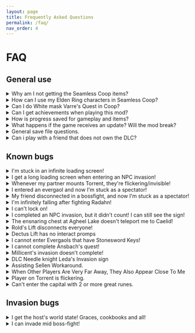 ```yaml
---
layout: page
title: Frequently Asked Questions
permalink: /faq/
nav_order: 4
---
```

# FAQ

## General use
<details markdown="block">
<summary>Why am I not getting the Seamless Coop items?</summary>

>You need to rest at a grace to obtain the Seamless Coop items.    
>If you didn't get them - please try verifying your game files through Steam and trying again:  
>Right click Elden Ring in Steam => Properties => Installed Files => Verify integrity of game files
</details>

<details markdown="block">
<summary>How can I use my Elden Ring characters in Seamless Coop?</summary>

<details markdown="block">
<summary>I'm using Windows</summary>
<a id="how-can-i-use-my-elden-ring-characters-in-seamless-coop?-windows"></a>
1. Open File Explorer.  
2. Click the address line, and enter: `%appdata%/EldenRing/`  
3. Enter the folder that corresponds to your SteamID. It will have a lot of numbers.  
4. Copy `ER0000.sl2`, and paste it.  
5. Rename the pasted file `ER0000.co2`  
6. Your vanilla characters will now show in Seamless Coop!
</details>

<details markdown="block">
<summary>I'm using Linux</summary>
<a id="how-can-i-use-my-elden-ring-characters-in-seamless-coop?-linux"></a>
1. Start Seamless Coop and get to the main menu.
2. Exit the game.
3. Go to `~/.local/share/Steam/steamapps/compatdata/1245620/pfx/drive_c/`  
4. Copy `ER0000.sl2`  
5. Enter the following command: `cd ~/.local/share/Steam/steamapps/compatdata find | grep ER0000.co2`  
6. Go to the found directory.  
7. `rm ER0000.co2`  
8. Paste the file from step 4.  
9. `mv ER0000.sl2 ER0000.co2`
10. Your vanilla characters will now show in Seamless Coop!
</details>

</details>

<details markdown="block">
<summary>Can I do White mask Varre's Quest in Coop?</summary>

><b><u>Invasion Signs</u> can currently only be compleated if you have an open session and a <u>Wanderer</u> with you (another friendly player)</b>.
>
>As of Elden Ring 1.06, an NPC was added to be able to complete this requirement. <b>His invasion sign is in the Writheblood Ruins</b>.
</details>

<details markdown="block">
<summary>Can I get achievements when playing this mod?</summary>

>Yes, you can.  
>List of items that *could* potentially not allow achievements to trigger:
>  - Potential that sometimes Steam will go down during a play session momentarily and prevent achievement unlocks. Missing achievements could be gained with `Steam Achievement Manager` which is a tool used to debug situations like this.
>  - A mismatch in events not triggering the achievement to unlock. This could happen during a play session, where a player's progress can cause skips of certain events to trigger, or an event flag not triggering properly. (Create a manual backup save if you play with another player who could have a different progress).
</details>

<details markdown="block">
<summary>How is progress saved for gameplay and items?</summary>


> **GAMEPLAY PROGRESS:**
> - Progress is saved based on Host progression. Wanderer's progression will not sync if Host has progressed less than the Wanderers.
>  - A player on NG+, can join a player on NG. This can also be vice-versa.
> - Any crafting or shop items to purchase from the Twin Maiden Husks in Roundtable Hold are dependent on the **__HOST__** of the world. If a Wanderer owns it in their world, it shouldn't be available in a Host's world if they haven't retrieved it yet when Wanderers join. 
 > - If the Host <u>**does not**</u> own the crafting kit, or cookbook items, then it will <u>**not**</u> be available. Everyone should retrieve these items on their own just in case the Host is changed during gameplay.
> - Quest progression can be erratic. Best to be solo when doing anything, but make sure to make a backup save before playing. Ending choices could have unknown effects during gameplay too.  
>  
> **ITEM PROGRESS:**
> - Item pick ups are based on instanced loot, meaning any random drops picked up are diferent for each player. 
> - Loot that is given on persistent enemy defeat (Bosses and Scarabs for example) is collected by everyone joining the host when within the area limits (when all players ar
e in Weeping Penninsula to get respective drops).
> - Items like Golden Seed or Sacred Tear must be picked up individually. Wanderer's cannot gain items again if they already received them in their world upon joining Host.
> - When it comes to bell bearing items, it is based on Host. Only Host should turn in items, restart session, and any who rejoin should see items in the shop. In the event of missing items for any bell bearings, consult [(Discord) Missing reward items from Quests/NPC/Bosses with dialogue](https://discord.com/channels/979042878091329587/1129602576996900864).
>  
> **‼️CAUTION‼️**  
> If you are going to attempt playing with others who have different progressions (e.g. different endings, different NPC states), **you should make a backup of your save before joining!.**  
> Event flags toggled in the session may persist, so it's very possible to have mismatched progression and may ruin characters involved. See possible work arounds in [(Discord) #troubleshooting](https://discord.com/channels/979042878091329587/1097343990480777266). Keep the same host when possible to reduce chances. This is a coop, not an MMO.
</details>

<details markdown="block">
<summary>What happens if the game receives an update? Will the mod break?</summary>

> Refer to [(Discord) Elden Ring received an official update, what to do?](https://discord.com/channels/979042878091329587/1097350937573593160).  
>  
> **Note**:  Major updates like DLC tend to break the mod due to changes done to provide content (changes in regulation.bin file cause seamless to break if something major is adjusted). Hot fixes on the other hand could only be minor changes that won't change much and still allow mods to be compatible, if it's small parameter changes.
</details>

<details markdown="block">
<summary>General save file questions.</summary>

><b>Transfering a modded ccharacter to non-modded Elden Ring will result in a ban. Do at your own risk.</b>
>
>Save files are not touched by updating or reinstalling Seamless Coop, Elden Ring or verifying game files in steam.
>
>Seamless Coop save files are not synced to Steams could. <b>Make manuall backups regularly</b>.
>
>Elden Ring and Seamless Coop save files are tied to your <b>Steam ID</b>. To find your Steam ID, in the Steam desktop application, select your Steam username in the top right corner of the screen. Select ''Account details''. Your Steam ID can be found below your Steam username.  
>
>To use your Seamless Coop save on another PC you will need to manually transfer the save file to your other PC. You can do so through cloud services like Google Drive or through the use of a USB storage device.
>
>Please refer to [Windows Save file location](#how-can-i-use-my-elden-ring-characters-in-seamless-coop?-windows) or [Linux Save file location](#how-can-i-use-my-elden-ring-characters-in-seamless-coop?-linux), for your save file location and how to transfer a vanilla Elden Ring character to Seamless Coop.
</details>

<details markdown="block">
<summary>Can i play with a friend that does not own the DLC?</summary>

> Yes, but not in the DLC areas.
</details>


## Known bugs

<details markdown="block">
<summary>I'm stuck in an infinite loading screen!</summary>

> Download Nordgaren's [Debug Tool](https://github.com/Nordgaren/Elden-Ring-Debug-Tool/releases)  
> 1. Launch Seamless Coop
> 2. While in the loading screen, launch the Debug Tool as Administrator.
> 3. Check that on the bottom, it says: `Loaded: Yes`
> 4. Go to the Misc tab.
> 5. Enable flags: 105, 115.
> 6. Wait for the infinite loading screen to start again. This time, it should complete.
> 7. Go to the Grace tab.
> 8. Under Manage Graces, type Table of Lost Grace.
> 9. Press the Set button.
>10. If Enabeling 105 with the debug tool does not work try Verifying game files in steam. Should verify roughly 450 - 600+ files. See if enabling the flag works now.
>
> <b>Please Note:</b> If the infinite loading screen loop happened while you were being warped to the round table for the first time, you might need too unlock the Grace with the Debug tool.
>
>Too unlock the grace go to the Debug tool -> Grace tab -> under Manage Graces -> type Table of lost grace (in the text field) -> click set or the power button so it turns green.

</details>

<details markdown="block">
<summary>I get a long loading screen when entering an NPC invasion!</summary>

> Known bug, cause unknown - for now, just wait it out (around 30 seconds).
</details>

<details markdown="block">
<summary>Whenever my partner mounts Torrent, they're flickering/invisible!</summary>

> Visual bug.  
> Torrent tends to go to (0,0,0) in some areas. Reloading the areas (through warping to the local grace) should fix it.
</details>

<details markdown="block">
<summary>I entered an evergaol and now I'm stuck as a spectator!</summary>

> Known bug, for now - don't die in evergaols.  
> Evergaol completion makes your camera stay on the original player. Cause hasn't been narrowed down yet.
</details>

<details markdown="block">
<summary>My friend disconnected in a bossfight, and now I'm stuck as a spectator!</summary>

> Known bug, for now - either win the bossfight or Alt+F4 if that happens.
</details>

<details markdown="block">
<summary>I'm infinitely falling after fighting Radahn!</summary>

> Known bug - for now, use [The Grand Archives cheat table](https://github.com/The-Grand-Archives/Elden-Ring-CT-TGA/releases/) to warp to a grace.
</details>

<details markdown="block">
<summary>I can't lock on!</summary>

> Reloading the character should fix it.  
> This is due to Torrent sharing the same lock-on list as the player - and when it's despawned, it sometimes messes the entity entry list.
</details>

<details markdown="block">
<summary>I completed an NPC invasion, but it didn't count! I can still see the sign!</summary>

> Known bug, NPC invasions currently only work when in session with other players. Play Seamless **Coop** together.
</details>

<details markdown="block">
<summary>The ensnaring chest at Agheel Lake doesn't teleport me to Caelid!</summary>

> Known bug, for now - doesn't work.
</details>

<details markdown="block">
<summary>Rold's Lift disconnects everyone!</summary>

> Known bug, for now - don't do it, or reconnect after doing it.  
> Happens due to the area movement script having a disconnect event, which will have to be disabled.
</details>

<details markdown="block">
<summary>Dectus Lift has no interact promps</summary>

> Known bug, do it solo and reconnect after doing it.  
</details>

<details markdown="block">
<summary>I cannot enter Evergaols that have Stonesword Keys!</summary>

> Known bug, for now - can be done solo, but not in session with other people.
</details>

<details markdown="block">
<summary>I cannot complete Ansbach's quest!</summary>

> Known bug, unique NPC invasion. For now, cannot be done in Seamless Coop.
</details>

<details markdown="block">
<summary>Millicent's invasion doesn't complete!</summary>

> Known bug, due to unique invasion completion state.  
> For now, cannot be done in Seamless Coop.
</details>

<details markdown="block">
<summary>DLC Needle knight Leda's Invasion sign</summary>

> Known bug, due to unique invasion completion state.  
> For now, cannot be done in Seamless Coop.
>
> If you can't wait for a fix.
> 
> <b><u>Make backups of your save files before attempting</u></b>
>
><b><u>DO AT YOUR OWN RISK</u></b>
>
><b><u>NOTE:</u></b> You can <a id="raw-url" href="https://github.com/ersc-docs/ersc-docs.github.io/tree/main/assets/txt/steam_appid.txt">click here to take you to the steam_appid.txt download.</a>.
> Then put the `steam_appid.txt` file into your game folder and launch the game from `eldenring.exe` to start vanilla in offline mode. 
>
>
>1. go to appdata > roaming > elden ring
>2. There will be 2 sets of files in these folders, one set named .co2 and one .sl2 (co2 is seamless coop and sl2 is vanilla)
>3. Cut, not copy, the vanilla .sl2 files somewhere else, like a documents folder
>4. Rename the .co2 files to .sl2, this will convert them into vanilla characters
>5. <b><u>Launch the vanilla game in offline mode (read NOTE above)</u></b>, and complete the battle.
>6. Once the battle is over, close the game, change the converted file type back into .co2, and put the vanilla saves back in
>7. Continue seamless coop normally
</details>

<details markdown="block">
<summary>Assisting Sellen Workaround.</summary>

> Known bug, due to unique invasion location.  
> For now, cannot be done in Seamless Coop.
>
> Temporary warkaround provided by NeoDim + friends.
>
> <b>Make a manual backup before attempting since it involved alt+F4ing out.</b>
>
>
> 1. Assisting Sellen after killing Rennala, Queen of the Full Moon, with these steps:
> 2. Use the gold summon sign with a full party of 3 players. You should see a Site of Grace and won't be able to fight after joining Sellen.
> 3. Use Mimic Tear Ashes to kill Witch-Hunter Jerren. Sellen must survive.
> 4. Everyone, except the host, disconnects using the Finger Severer.
> 5. The host quits using ALT+F4.
> 6. Upon loading back, you should still be a gold summon, but Sellen will be standing in the center of the room. You should be able to walk out of the arena now.
> 7. Fast travel back to the Raya Lucaria Grand Library Site of Grace. Now you won't be a gold summon and can talk to her.

</details>

<details markdown="block">
<summary>When Other Players Are Very Far Away, They Also Appear Close To Me</summary>

> Kown bug, Cause known. 
> Should not hamper gameplay for now - ignore if you can.
</details>

<details markdown="block">
<summary>Player on Torrent is flickering.</summary>

> Kown bug.
> Warp to a grace and it should correct itself.
</details>

<details markdown="block">
<summary>Can't enter the capital with 2 or more great runes.</summary>

> Kown bug.
> Mist out and warp to the `Outer Wall Battleground` site of grace and sit at it and speak to Melina if available, afterwards you should be able to enter the capital.
</details>




## Invasion bugs

<details markdown="block">
<summary>I get the host's world state! Graces, cookbooks and all!</summary>

> Known bug. For now - use dedicated invasion characters for that purpose.
</details>

<details markdown="block">
<summary>I can invade mid boss-fight!</summary>

> Known bug.
</details>
